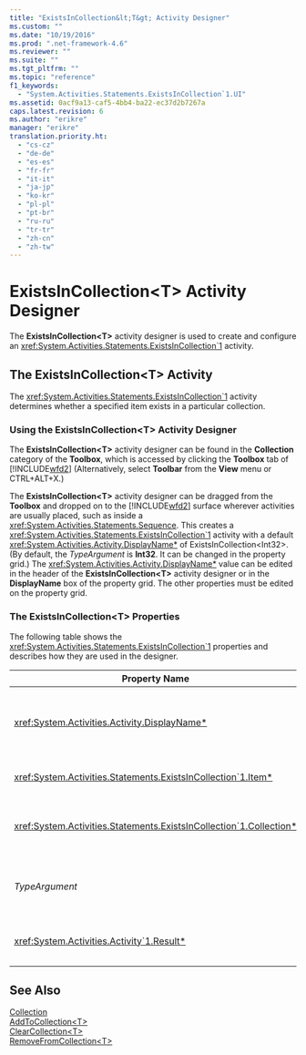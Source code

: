 ```yaml
---
title: "ExistsInCollection&lt;T&gt; Activity Designer"
ms.custom: ""
ms.date: "10/19/2016"
ms.prod: ".net-framework-4.6"
ms.reviewer: ""
ms.suite: ""
ms.tgt_pltfrm: ""
ms.topic: "reference"
f1_keywords: 
  - "System.Activities.Statements.ExistsInCollection`1.UI"
ms.assetid: 0acf9a13-caf5-4bb4-ba22-ec37d2b7267a
caps.latest.revision: 6
ms.author: "erikre"
manager: "erikre"
translation.priority.ht: 
  - "cs-cz"
  - "de-de"
  - "es-es"
  - "fr-fr"
  - "it-it"
  - "ja-jp"
  - "ko-kr"
  - "pl-pl"
  - "pt-br"
  - "ru-ru"
  - "tr-tr"
  - "zh-cn"
  - "zh-tw"
---
```

# ExistsInCollection&lt;T&gt; Activity Designer
The **ExistsInCollection\<T>** activity designer is used to create and configure an <xref:System.Activities.Statements.ExistsInCollection`1> activity.  
  
## The ExistsInCollection<T\> Activity  
 The <xref:System.Activities.Statements.ExistsInCollection`1> activity determines whether a specified item exists in a particular collection.  
  
### Using the ExistsInCollection\<T> Activity Designer  
 The **ExistsInCollection\<T>** activity designer can be found in the **Collection** category of the **Toolbox**, which is accessed by clicking the **Toolbox** tab of [!INCLUDE[wfd2](../workflow-designer/includes/wfd2_md.md)] (Alternatively, select **Toolbar** from the **View** menu or CTRL+ALT+X.)  
  
 The **ExistsInCollection\<T>** activity designer can be dragged from the **Toolbox** and dropped on to the [!INCLUDE[wfd2](../workflow-designer/includes/wfd2_md.md)] surface wherever activities are usually placed, such as inside a <xref:System.Activities.Statements.Sequence>. This creates a <xref:System.Activities.Statements.ExistsInCollection`1> activity with a default <xref:System.Activities.Activity.DisplayName*> of ExistsInCollection<Int32\>. (By default, the *TypeArgument* is **Int32**. It can be changed in the property grid.)  The <xref:System.Activities.Activity.DisplayName*> value can be edited in the header of the **ExistsInCollection<T\>** activity designer or in the **DisplayName** box of the property grid. The other properties must be edited on the property grid.  
  
### The ExistsInCollection<T\> Properties  
 The following table shows the <xref:System.Activities.Statements.ExistsInCollection`1> properties and describes how they are used in the designer.  
  
|Property Name|Required|Usage|  
|-------------------|--------------|-----------|  
|<xref:System.Activities.Activity.DisplayName*>|False|The friendly name of the <xref:System.Activities.Statements.ExistsInCollection`1> activity. The default is ExistsInCollection<Int32\>. Although the <xref:System.Activities.Activity.DisplayName*> value is not strictly required, it is a best practice to use one.|  
|<xref:System.Activities.Statements.ExistsInCollection`1.Item*>|True|The item to add to the Collection\<T>. This item is of type *T* is of type *TypeArgument*. To specify the item, type a Visual Basic expression in the property grid.|  
|<xref:System.Activities.Statements.ExistsInCollection`1.Collection*>|True|The collection to which the item should be added. This collection is of type **ICollection<TypeArgument\>.** To specify the collection, type a Visual Basic expression in the property grid.|  
|*TypeArgument*|True|The type T of the items contained in the <xref:System.Collections.Generic.ICollection`1>. By default, this *TypeArgument* type is set to **Int32**. To change the type, change the value of the *TypeArgument* in the combo box in the property grid.|  
|<xref:System.Activities.Activity`1.Result*>|False|A value that indicates whether the specified item exists in the collection. To specify a variable to bind to the result, type a Visual Basic variable in the property grid.|  
  
## See Also  
 [Collection](../workflow-designer/collection-activity-designers.md)   
 [AddToCollection\<T>](../workflow-designer/addtocollection-t-activity-designer.md)   
 [ClearCollection\<T>](../workflow-designer/clearcollection-t-activity-designer.md)   
 [RemoveFromCollection\<T>](../workflow-designer/removefromcollection-t-activity-designer.md)
